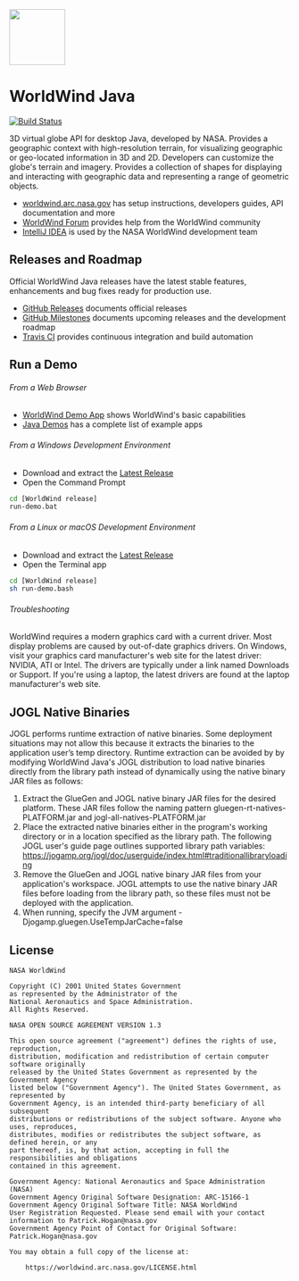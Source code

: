 <img src="https://worldwind.arc.nasa.gov/css/images/nasa-logo.svg" height="100"/>

# WorldWind Java

[![Build Status](https://travis-ci.org/NASAWorldWind/WorldWindJava.svg?branch=develop)](https://travis-ci.org/NASAWorldWind/WorldWindJava)

3D virtual globe API for desktop Java, developed by NASA. Provides a geographic context with high-resolution terrain, for visualizing geographic or geo-located information in 3D and 2D. Developers can customize the globe's terrain and imagery. Provides a collection of shapes for displaying and interacting with geographic data and representing a range of geometric objects.

- [worldwind.arc.nasa.gov](https://worldwind.arc.nasa.gov) has setup instructions, developers guides, API documentation and more
- [WorldWind Forum](https://forum.worldwindcentral.com) provides help from the WorldWind community
- [IntelliJ IDEA](https://www.jetbrains.com/idea) is used by the NASA WorldWind development team

## Releases and Roadmap

Official WorldWind Java releases have the latest stable features, enhancements and bug fixes ready for production use.

- [GitHub Releases](https://github.com/NASAWorldWind/WorldWindJava/releases/) documents official releases
- [GitHub Milestones](https://github.com/NASAWorldWind/WorldWindJava/milestones) documents upcoming releases and the development roadmap
- [Travis CI](https://travis-ci.org/NASAWorldWind/WorldWindJava) provides continuous integration and build automation

## Run a Demo 
   
###### From a Web Browser
   
- [WorldWind Demo App](https://worldwind.arc.nasa.gov/java/latest/webstart/ApplicationTemplate.jnlp) shows WorldWind's basic capabilities
- [Java Demos](https://goworldwind.org/demos) has a complete list of example apps
   
###### From a Windows Development Environment

- Download and extract the [Latest Release](https://github.com/NASAWorldWind/WorldWindJava/releases/latest)
- Open the Command Prompt
```bash
cd [WorldWind release]
run-demo.bat
```

###### From a Linux or macOS Development Environment

- Download and extract the [Latest Release](https://github.com/NASAWorldWind/WorldWindJava/releases/latest)
- Open the Terminal app
```bash
cd [WorldWind release]
sh run-demo.bash
```

###### Troubleshooting
   
WorldWind requires a modern graphics card with a current driver. Most display problems are caused by out-of-date 
graphics drivers. On Windows, visit your graphics card manufacturer's web site for the latest driver: NVIDIA, ATI or 
Intel. The drivers are typically under a link named Downloads or Support. If you're using a laptop, the latest drivers 
are found at the laptop manufacturer's web site.

## JOGL Native Binaries

JOGL performs runtime extraction of native binaries. Some deployment situations may not allow this because it extracts 
the binaries to the application user’s temp directory. Runtime extraction can be avoided by by modifying WorldWind 
Java's JOGL distribution to load native binaries directly from the library path instead of dynamically using the native 
binary JAR files as follows:
                                                                                                     
1. Extract the GlueGen and JOGL native binary JAR files for the desired platform.
   These JAR files follow the naming pattern gluegen-rt-natives-PLATFORM.jar and jogl-all-natives-PLATFORM.jar
2. Place the extracted native binaries either in the program's working directory or in a location specified as the
   library path. The following JOGL user's guide page outlines supported library path variables:
   https://jogamp.org/jogl/doc/userguide/index.html#traditionallibraryloading
3. Remove the GlueGen and JOGL native binary JAR files from your application's workspace.
   JOGL attempts to use the native binary JAR files before loading from the library path, so these files must not be
   deployed with the application.
4. When running, specify the JVM argument -Djogamp.gluegen.UseTempJarCache=false

## License

    NASA WorldWind

    Copyright (C) 2001 United States Government
    as represented by the Administrator of the
    National Aeronautics and Space Administration.
    All Rights Reserved.

    NASA OPEN SOURCE AGREEMENT VERSION 1.3

    This open source agreement ("agreement") defines the rights of use, reproduction,
    distribution, modification and redistribution of certain computer software originally
    released by the United States Government as represented by the Government Agency
    listed below ("Government Agency"). The United States Government, as represented by
    Government Agency, is an intended third-party beneficiary of all subsequent
    distributions or redistributions of the subject software. Anyone who uses, reproduces,
    distributes, modifies or redistributes the subject software, as defined herein, or any
    part thereof, is, by that action, accepting in full the responsibilities and obligations 
    contained in this agreement.

    Government Agency: National Aeronautics and Space Administration (NASA)
    Government Agency Original Software Designation: ARC-15166-1
    Government Agency Original Software Title: NASA WorldWind
    User Registration Requested. Please send email with your contact information to Patrick.Hogan@nasa.gov
    Government Agency Point of Contact for Original Software: Patrick.Hogan@nasa.gov

    You may obtain a full copy of the license at:

        https://worldwind.arc.nasa.gov/LICENSE.html
